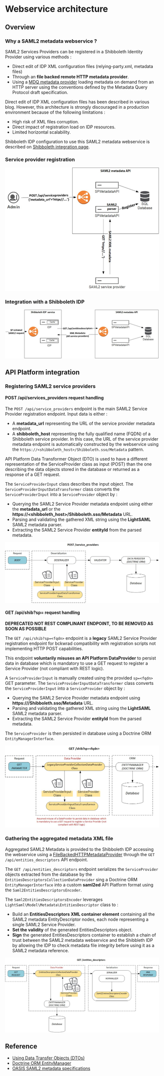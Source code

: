 # Webservice architecture
## Overview
### Why a SAML2 metadata webservice ?
SAML2 Services Providers can be registered in a Shibboleth Identity Provider using various methods :
  * Direct edit of IDP XML configuration files (relying-party.xml, metadata files)
  * Through an **file backed remote HTTP metadata provider**.
  * Using a [MDQ metadata provider](https://wiki.shibboleth.net/confluence/display/SP3/MDQMetadataProvider) loading metadata on demand from an HTTP server using the conventions defined by the Metadata Query Protocol draft specification.

Direct edit of IDP XML configuration files has been described in various blog. However, this architecture is strongly discouraged in a production environment because of the following limitations :
  * High risk of XML files corruption.
  * Direct impact of registration load on IDP resources.
  * Limited horizontal scalability.

Shibboleth IDP configuration to use this SAML2 metadata webservice is described on [Shibboleth integration page](shibboleth.md).

### Service provider registration
![SAML2 service provider registration](images/registration.jpg)

### Integration with a Shibboleth IDP
![Linking the webservice with Shibboleth IDP metadata provider](images/authentication.jpg)


## API Platform integration
### Registering SAML2 service providers
#### POST /api/services_providers request handling
The `POST /api/service_providers` endpoint is the main SAML2 Service Provider registration endpoint. Input data is either :
  * A **metadata_url** representing the URL of the service provider metadata endpoint.
  * A **shibboleth_host** representing the fully qualified name (FQDN) of a Shibboleth service provider. In this case, the URL of the service provider metadata endpoint is automatically constructed by the webservice using the `https://<shibboleth_host>/Shibboleth.sso/Metadata` pattern.

API Platform Data Transformer Object (DTO) is used to have a different representation of the ServiceProvider class as input (POST) than the one describing the data objects stored in the database or returned as a response of a GET request.

The `ServiceProviderInput` class describes the input object. The `ServiceProviderInputDataTransformer` class converts the `ServiceProviderInput` into a `ServiceProvider` object by :
  * Querying the SAML2 Service Provider metadata endpoint using either the **metadata_url** or the **https://<shibboleth_host>/Shibboleth.sso/Metadata** URL.
  * Parsing and validating the gathered XML string using the **LightSAML** SAML2 metadata parser.
  * Extracting the SAML2 Service Provider **entityId** from the parsed metadata.


![SAML2 service provider registration with POST request](images/post-serviceproviders.jpg)

#### GET /api/shib?sp=<fqdn> request handling
**DEPRECATED NOT REST COMPLINANT ENDPOINT, TO BE REMOVED AS SOON AS POSSIBLE**

The `GET /api/shib?sp=<fqdn>` endpoint is a **legacy** SAML2 Service Provider registration endpoint for bckwrad compatibility with registration scripts not implementing HTTP POST capabilities.

This endpoint **voluntarily misuses an API Platform DataProvider** to persist data in database which is mandatory to use a GET request to register a Service Provider (not compliant with REST logic).

A `ServiceProviderInput` is manually created using the provided `sp=<fqdn>` GET parameter. The `ServiceProviderInputDataTransformer` class converts the `ServiceProviderInput` into a `ServiceProvider` object by :
  * Querying the SAML2 Service Provider metadata endpoint using  **https://<sp fqdn>/Shibboleth.sso/Metadata** URL.
  * Parsing and validating the gathered XML string using the **LightSAML** SAML2 metadata parser.
  * Extracting the SAML2 Service Provider **entityId** from the parsed metadata.

The `ServiceProvider` is then persisted in database using a Doctrine ORM `EntityManagerInterface`.

![SAML2 service provider registration with a non REST compliant GET request](images/get-shib.jpg)

### Gathering the aggregated metadata XML file
Aggregated SAML2 Metadata is provided to the Shibboleth IDP accessing the webservice using a [FileBackedHTTPMetadataProvider](shibboleth.md) through the `GET /api/entities_descriptors` API endpoint.

The `GET /api/entities_descriptors` endpoint serializes the `ServiceProvider` objects extracted from the database by the `EntitiesDescriptorsCollectionDataProvider` sing a Doctrine ORM `EntityManagerInterface` into a custom **saml2ed** API Platform format using the `Saml2EntitiesDescriptorsEncoder`.

The `Saml2EntitiesDescriptorsEncoder` leverages `LightSaml\Model\Metadata\EntitiesDescriptor` class to :
  * Build an **EntitiesDescriptors XML container element** containing all the SAML2 metadata EntityDescriptor nodes, each node representing a single SAML2 Service Provider.
  * **Set the validity** of the generated EntitiesDescriptors object.
  * **Sign** the generated EntitiesDescriptors container to establish a chain of trust between the SAML2 metadata webservice and the Shibbleth IDP by allowing the IDP to check metadata file integrity before using it as a SAML2 metadata reference.

![Construction of the the aggregated metadata XML file](images/get-entitiesdescriptors.jpg)

## Reference
  * [Using Data Transfer Objects (DTOs)](https://api-platform.com/docs/core/dto/)
  * [Doctrine ORM EntityManager](https://www.doctrine-project.org/api/orm/latest/Doctrine/ORM/EntityManager.html)
  * [OASIS SAML2 metadata specifications](https://www.oasis-open.org/committees/download.php/51890/SAML%20MD%20simplified%20overview.pdf)
